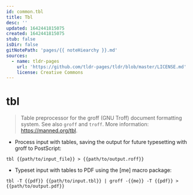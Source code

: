 ```yaml
---
id: common.tbl
title: Tbl
desc: ''
updated: 1642441815075
created: 1642441815075
stub: false
isDir: false
gitNotePath: 'pages/{{ noteHiearchy }}.md'
sources:
  - name: tldr-pages
    url: 'https://github.com/tldr-pages/tldr/blob/master/LICENSE.md'
    license: Creative Commons
---
```

# tbl

> Table preprocessor for the groff (GNU Troff) document formatting system.
> See also `groff` and `troff`.
> More information: <https://manned.org/tbl>.

- Process input with tables, saving the output for future typesetting with groff to PostScript:

`tbl {{path/to/input_file}} > {{path/to/output.roff}}`

- Typeset input with tables to PDF using the [me] macro package:

`tbl -T {{pdf}} {{path/to/input.tbl}} | groff -{{me}} -T {{pdf}} > {{path/to/output.pdf}}`

